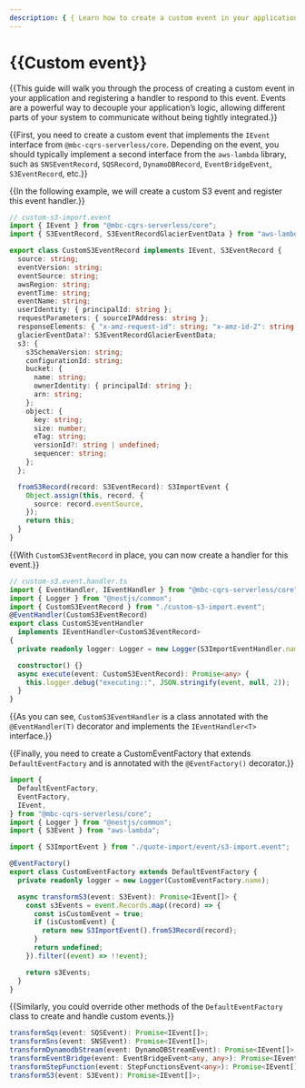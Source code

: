 ```yaml
---
description: { { Learn how to create a custom event in your application and register a handler to respond to this event. } }
---
```


# {{Custom event}}

{{This guide will walk you through the process of creating a custom event in your application and registering a handler to respond to this event. Events are a powerful way to decouple your application’s logic, allowing different parts of your system to communicate without being tightly integrated.}}

{{First, you need to create a custom event that implements the `IEvent` interface from `@mbc-cqrs-serverless/core`. Depending on the event, you should typically implement a second interface from the `aws-lambda` library, such as `SNSEventRecord`, `SQSRecord`, `DynamoDBRecord`, `EventBridgeEvent`, `S3EventRecord`, etc.}}

{{In the following example, we will create a custom S3 event and register this event handler.}}

```ts
// custom-s3-import.event
import { IEvent } from "@mbc-cqrs-serverless/core";
import { S3EventRecord, S3EventRecordGlacierEventData } from "aws-lambda";

export class CustomS3EventRecord implements IEvent, S3EventRecord {
  source: string;
  eventVersion: string;
  eventSource: string;
  awsRegion: string;
  eventTime: string;
  eventName: string;
  userIdentity: { principalId: string };
  requestParameters: { sourceIPAddress: string };
  responseElements: { "x-amz-request-id": string; "x-amz-id-2": string };
  glacierEventData?: S3EventRecordGlacierEventData;
  s3: {
    s3SchemaVersion: string;
    configurationId: string;
    bucket: {
      name: string;
      ownerIdentity: { principalId: string };
      arn: string;
    };
    object: {
      key: string;
      size: number;
      eTag: string;
      versionId?: string | undefined;
      sequencer: string;
    };
  };

  fromS3Record(record: S3EventRecord): S3ImportEvent {
    Object.assign(this, record, {
      source: record.eventSource,
    });
    return this;
  }
}
```

{{With `CustomS3EventRecord` in place, you can now create a handler for this event.}}

```ts
// custom-s3.event.handler.ts
import { EventHandler, IEventHandler } from "@mbc-cqrs-serverless/core";
import { Logger } from "@nestjs/common";
import { CustomS3EventRecord } from "./custom-s3-import.event";
@EventHandler(CustomS3EventRecord)
export class CustomS3EventHandler
  implements IEventHandler<CustomS3EventRecord>
{
  private readonly logger: Logger = new Logger(S3ImportEventHandler.name);

  constructor() {}
  async execute(event: CustomS3EventRecord): Promise<any> {
    this.logger.debug("executing::", JSON.stringify(event, null, 2));
  }
}
```

{{As you can see, `CustomS3EventHandler` is a class annotated with the `@EventHandler(T)` decorator and implements the `IEventHandler<T>` interface.}}

{{Finally, you need to create a CustomEventFactory that extends `DefaultEventFactory` and is annotated with the `@EventFactory()` decorator.}}

```ts
import {
  DefaultEventFactory,
  EventFactory,
  IEvent,
} from "@mbc-cqrs-serverless/core";
import { Logger } from "@nestjs/common";
import { S3Event } from "aws-lambda";

import { S3ImportEvent } from "./quote-import/event/s3-import.event";

@EventFactory()
export class CustomEventFactory extends DefaultEventFactory {
  private readonly logger = new Logger(CustomEventFactory.name);

  async transformS3(event: S3Event): Promise<IEvent[]> {
    const s3Events = event.Records.map((record) => {
      const isCustomEvent = true;
      if (isCustomEvent) {
        return new S3ImportEvent().fromS3Record(record);
      }
      return undefined;
    }).filter((event) => !!event);

    return s3Events;
  }
}
```

{{Similarly, you could override other methods of the `DefaultEventFactory` class to create and handle custom events.}}

```ts
transformSqs(event: SQSEvent): Promise<IEvent[]>;
transformSns(event: SNSEvent): Promise<IEvent[]>;
transformDynamodbStream(event: DynamoDBStreamEvent): Promise<IEvent[]>;
transformEventBridge(event: EventBridgeEvent<any, any>): Promise<IEvent[]>;
transformStepFunction(event: StepFunctionsEvent<any>): Promise<IEvent[]>;
transformS3(event: S3Event): Promise<IEvent[]>;
```
